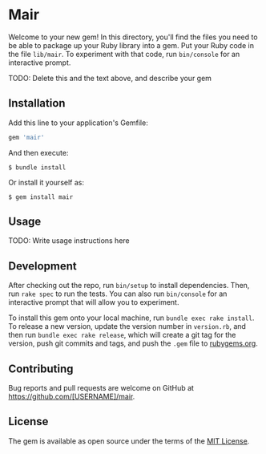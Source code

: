 # Mair

Welcome to your new gem! In this directory, you'll find the files you need to be able to package up your Ruby library into a gem. Put your Ruby code in the file `lib/mair`. To experiment with that code, run `bin/console` for an interactive prompt.

TODO: Delete this and the text above, and describe your gem

## Installation

Add this line to your application's Gemfile:

```ruby
gem 'mair'
```

And then execute:

    $ bundle install

Or install it yourself as:

    $ gem install mair

## Usage

TODO: Write usage instructions here

## Development

After checking out the repo, run `bin/setup` to install dependencies. Then, run `rake spec` to run the tests. You can also run `bin/console` for an interactive prompt that will allow you to experiment.

To install this gem onto your local machine, run `bundle exec rake install`. To release a new version, update the version number in `version.rb`, and then run `bundle exec rake release`, which will create a git tag for the version, push git commits and tags, and push the `.gem` file to [rubygems.org](https://rubygems.org).

## Contributing

Bug reports and pull requests are welcome on GitHub at https://github.com/[USERNAME]/mair.


## License

The gem is available as open source under the terms of the [MIT License](https://opensource.org/licenses/MIT).
